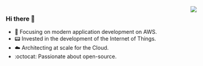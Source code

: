 <img align="right" src="https://github-readme-stats.vercel.app/api?username=HQarroum&show_icons=true&icon_color=CE1D2D&text_color=718096&bg_color=ffffff&hide_title=true" />

### Hi there 👋

- 🔭 Focusing on modern application development on AWS.
- 📟 Invested in the development of the Internet of Things.
- ☁️ Architecting at scale for the Cloud.
- :octocat: Passionate about open-source.
